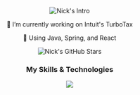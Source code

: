 <p align="center">
  <img src="https://readme-typing-svg.demolab.com?font=Montserrat&weight=700&duration=1000&pause=3000&color=6B63FF&center=true&vCenter=true&random=false&width=435&lines=Hi+I'm+Nick!" alt="Nick's Intro">
</p>

<p align="center">🔭 I’m currently working on Intuit's TurboTax</p>
<p align="center">🌱 Using Java, Spring, and React</p>

<p align="center">
  <img src="https://github-readme-stats-alpha-blush.vercel.app/api?username=campasachamp&title_color=6B63FF&bg_color=22272E&hide_border=true&text_color=FFF" alt="Nick's GitHub Stars">
</p>

<h3 align="center">My Skills & Technologies</h3>
<p align="center">
  <a href="https://skillicons.dev">
    <img src="https://skillicons.dev/icons?i=go,java,spring,python,cpp,react,redux,js,html,css,postgres,kubernetes,docker,gcp,aws,git,linux,figma&perline=7" />
  </a>
</p>
